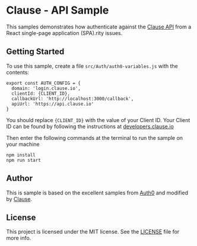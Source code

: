# Clause - API Sample

This samples demonstrates how authenticate against the [Clause API](https://developers.clause.io) from a React single-page application (SPA).rity issues.

## Getting Started

To use this sample, create a file `src/Auth/auth0-variables.js` with the contents:
```
export const AUTH_CONFIG = {
  domain: 'login.clause.io',
  clientId: {CLIENT_ID},
  callbackUrl: 'http://localhost:3000/callback',
  apiUrl: 'https://api.clause.io'
}
```

You should replace `{CLIENT_ID}` with the value of your Client ID. Your Client ID can be found by following the instructions at [developers.clause.io](https://developers.clause.io)

Then enter the following commands at the terminal to run the sample on your machine
```
npm install
npm run start
```

## Author

This is sample is based on the excellent samples from [Auth0](auth0.com) and modified by [Clause](clause.io).

## License

This project is licensed under the MIT license. See the [LICENSE](LICENSE) file for more info.
